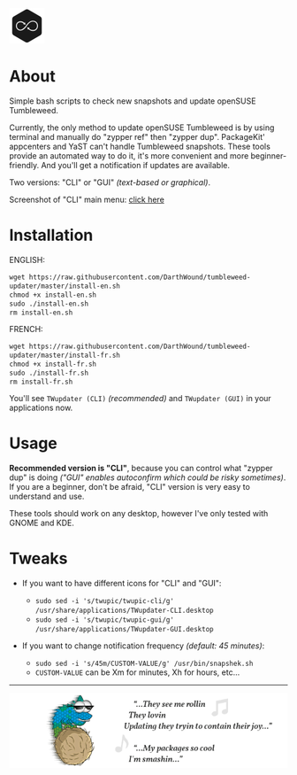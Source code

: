 <img src="images/twupic.png" width="64">

# About

Simple bash scripts to check new snapshots and update openSUSE Tumbleweed.

Currently, the only method to update openSUSE Tumbleweed is by using terminal and manually do "zypper ref" then "zypper dup". PackageKit' appcenters and YaST can't handle Tumbleweed snapshots. These tools provide an automated way to do it, it's more convenient and more beginner-friendly. And you'll get a notification if updates are available.

Two versions: "CLI" or "GUI" _(text-based or graphical)_.

Screenshot of "CLI" main menu: [click here](https://raw.githubusercontent.com/DarthWound/tumbleweed-updater/master/images/twupscreen.png)

# Installation

ENGLISH:
```
wget https://raw.githubusercontent.com/DarthWound/tumbleweed-updater/master/install-en.sh
chmod +x install-en.sh
sudo ./install-en.sh
rm install-en.sh
```

FRENCH:
```
wget https://raw.githubusercontent.com/DarthWound/tumbleweed-updater/master/install-fr.sh
chmod +x install-fr.sh
sudo ./install-fr.sh
rm install-fr.sh
```

You'll see `TWupdater (CLI)` _(recommended)_ and `TWupdater (GUI)` in your applications now.

# Usage

__Recommended version is "CLI"__, because you can control what "zypper dup" is doing _("GUI" enables autoconfirm which could be risky sometimes)_. If you are a beginner, don't be afraid, "CLI" version is very easy to understand and use.

These tools should work on any desktop, however I've only tested with GNOME and KDE.

# Tweaks

- If you want to have different icons for "CLI" and "GUI":
  - `sudo sed -i 's/twupic/twupic-cli/g' /usr/share/applications/TWupdater-CLI.desktop`
  - `sudo sed -i 's/twupic/twupic-gui/g' /usr/share/applications/TWupdater-GUI.desktop`
  
- If you want to change notification frequency _(default: 45 minutes)_:
  - `sudo sed -i 's/45m/CUSTOM-VALUE/g' /usr/bin/snapshek.sh`
  - `CUSTOM-VALUE` can be Xm for minutes, Xh for hours, etc...

---

![fig](images/twupba.png)
